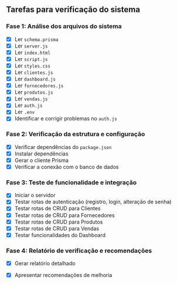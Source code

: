 ## Tarefas para verificação do sistema

### Fase 1: Análise dos arquivos do sistema
- [x] Ler `schema.prisma`
- [x] Ler `server.js`
- [x] Ler `index.html`
- [x] Ler `script.js`
- [x] Ler `styles.css`
- [x] Ler `clientes.js`
- [x] Ler `dashboard.js`
- [x] Ler `fornecedores.js`
- [x] Ler `produtos.js`
- [x] Ler `vendas.js`
- [x] Ler `auth.js`
- [x] Ler `.env`
- [x] Identificar e corrigir problemas no `auth.js`

### Fase 2: Verificação da estrutura e configuração
- [x] Verificar dependências do `package.json`
- [x] Instalar dependências
- [x] Gerar o cliente Prisma
- [x] Verificar a conexão com o banco de dados

### Fase 3: Teste de funcionalidade e integração
- [x] Iniciar o servidor
- [x] Testar rotas de autenticação (registro, login, alteração de senha)
- [x] Testar rotas de CRUD para Clientes
- [x] Testar rotas de CRUD para Fornecedores
- [x] Testar rotas de CRUD para Produtos
- [x] Testar rotas de CRUD para Vendas
- [x] Testar funcionalidades do Dashboard

### Fase 4: Relatório de verificação e recomendações
- [x] Gerar relatório detalhado
- [x] Apresentar recomendações de melhoria

